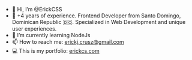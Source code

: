- 👋 Hi, I’m @ErickCSS
- 👀 +4 years of experience. Frontend Developer from Santo Domingo, Dominican Republic 🇩🇴. Specialized in Web Development and unique user experiences.
- 🌱 I’m currently learning NodeJs
- 📫 How to reach me: erickj.crusz@gmail.com
- 💻 This is my portfolio: [erickcs.com](http://erickcs.com/)
<!---
ErickCSS/ErickCSS is a ✨ special ✨ repository because its `README.md` (this file) appears on your GitHub profile.
You can click the Preview link to take a look at your changes.
--->
